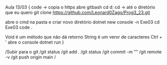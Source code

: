 Aula 13/03
{
code -> copia o https
abre gitbash
cd d:
cd -> até o diretório que eu quero
git clone https://github.com/Leonard0Zago/Prog3_23.git

abre o cmd na pasta e criar novo diretório
dotnet new console -n Exe03
cd Exe03
code .

Void é um método que não dá retorno
String é um veror de caracteres
Ctrl + ' abre o console
dotnet run
}

/Subir para o git 
/git status 
/git add . 
/git status 
/git commit -m "" 
/git remote -v 
/git push origin main
/
